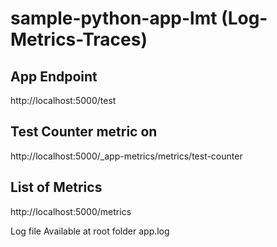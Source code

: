 # sample-python-app-lmt (Log-Metrics-Traces)



## App Endpoint

http://localhost:5000/test

## Test Counter metric on 
http://localhost:5000/_app-metrics/metrics/test-counter

## List of Metrics
http://localhost:5000/metrics

Log file Available at root folder  app.log
